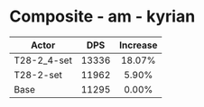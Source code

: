 # Composite - am - kyrian
| Actor | DPS | Increase |
|---|:---:|:---:|
|T28-2_4-set|13336|18.07%|
|T28-2-set|11962|5.90%|
|Base|11295|0.00%|

